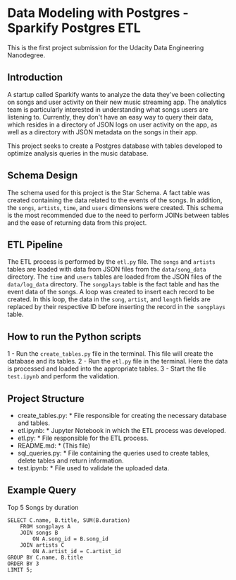 # Data Modeling with Postgres - Sparkify Postgres ETL


This is the first project submission for the Udacity Data Engineering Nanodegree.

## Introduction


A startup called Sparkify wants to analyze the data they've been collecting on songs and user activity on their new music streaming app. The analytics team is particularly interested in understanding what songs users are listening to. Currently, they don't have an easy way to query their data, which resides in a directory of JSON logs on user activity on the app, as well as a directory with JSON metadata on the songs in their app.

This project seeks to create a Postgres database with tables developed to optimize analysis queries in the music database.

## Schema Design


The schema used for this project is the Star Schema. A fact table was created containing the data related to the events of the songs. In addition, the `songs`, `artists`, `time`, and `users` dimensions were created. This schema is the most recommended due to the need to perform JOINs between tables and the ease of returning data from this project.

## ETL Pipeline

The ETL process is performed by the `etl.py` file. The `songs` and `artists` tables are loaded with data from JSON files from the `data/song_data` directory. The `time` and `users` tables are loaded from the JSON files of the `data/log_data` directory. The `songplays` table is the fact table and has the event data of the songs. A loop was created to insert each record to be created. In this loop, the data in the `song`, `artist`, and `length` fields are replaced by their respective ID before inserting the record in the` songplays` table.


## How to run the Python scripts

1 - Run the `create_tables.py` file in the terminal. This file will create the database and its tables.
2 - Run the `etl.py` file in the terminal. Here the data is processed and loaded into the appropriate tables.
3 - Start the file `test.ipynb` and perform the validation.



## Project Structure


* create_tables.py: * File responsible for creating the necessary database and tables.
* etl.ipynb: * Jupyter Notebook in which the ETL process was developed.
* etl.py: * File responsible for the ETL process.
* README.md: * (This file)
* sql_queries.py: * File containing the queries used to create tables, delete tables and return information.
* test.ipynb: * File used to validate the uploaded data.

## Example Query


Top 5 Songs by duration
```
SELECT C.name, B.title, SUM(B.duration)  
    FROM songplays A 
    JOIN songs B 
        ON A.song_id = B.song_id 
    JOIN artists C 
        ON A.artist_id = C.artist_id 
GROUP BY C.name, B.title 
ORDER BY 3 
LIMIT 5;
```
